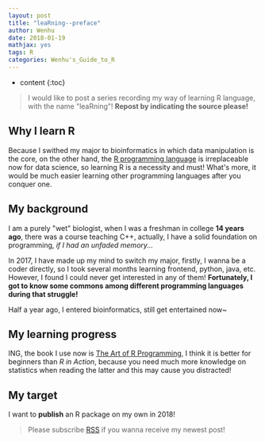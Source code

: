 ```yaml
---
layout: post
title: "leaRning--preface"
author: Wenhu
date: 2018-01-19
mathjax: yes
tags: R
categories: Wenhu's_Guide_to_R
---
```


* content
{:toc}

> I would like to post a series recording my way of learning R language, with the name "leaRning"! **Repost by indicating the source please!**

## Why I learn R

Because I swithed my major to bioinformatics in which data manipulation is the core, on the other hand, the [R programming language](https://cran.r-project.org/) is irreplaceable now for data science, so learning R is a necessity and must! What's more, it would be much easier learning other programming languages after you conquer one.




## My background

I am a purely "wet" biologist, when I was a freshman in college **14 years ago**, there was a course teaching C++, actually, I have a solid foundation on programming, *if I had an unfaded memory...*

In 2017, I have made up my mind to switch my major, firstly, I wanna be a coder directly, so I took several months learning frontend, python, java, etc. However, I found I could never get interested in any of them! **Fortunately, I got to know some commons among different programming languages during that struggle!**

Half a year ago, I entered bioinformatics, still get entertained now~

## My learning progress

ING, the book I use now is [The Art of R Programming](http://diytranscriptomics.com/Reading/files/The%20Art%20of%20R%20Programming.pdf), I think it is better for beginners than *R in Action*, because you need much more knowledge on statistics when reading the latter and this may cause you distracted!

## My target

I want to **publish** an R package on my own in 2018!

> Please subscribe [RSS](http://bioinfostar.com/feed.xml) if you wanna receive my newest post! 
